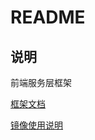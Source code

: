 # README

## 说明

前端服务层框架

[框架文档](https://code.aliyun.com/marmot-cn/docs)

[镜像使用说明](https://code.aliyun.com/qxy-cloud/docs/blob/master/qxy/qxy-ops/%E5%AE%B9%E5%99%A8%E9%95%9C%E5%83%8F%E7%89%88%E6%9C%AC%E8%AF%B4%E6%98%8E.md)